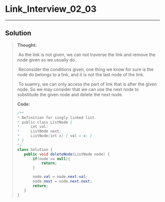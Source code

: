 # Link_Interview_02_03 #

---

## Solution ##

>**Thought:**
>
>​	As the link is not given, we can not traverse the link and remove the node given as we usually do.
>
>​	Reconsider the conditions given, one thing we know for sure is the node do belongs to a link, and it is not the last node of the link.
>
>​	To suamry, we can only access the part of link that is after the given node. So we may consider that we can use the next node to substitude the given node and delete the next node.
>
>**Code:**
>
>```java
>/**
> * Definition for singly-linked list.
> * public class ListNode {
> *     int val;
> *     ListNode next;
> *     ListNode(int x) { val = x; }
> * }
> */
>class Solution {
>    public void deleteNode(ListNode node) {
>        if(node == null){
>            return;
>        }
>
>        node.val = node.next.val;
>        node.next = node.next.next;
>        return;
>    }
>}
>```
>
>